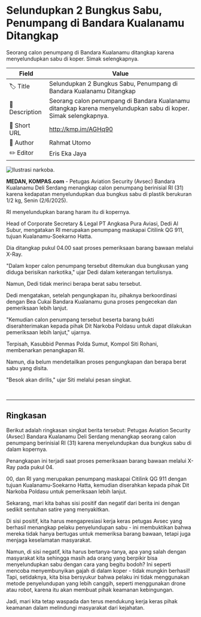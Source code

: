 # Selundupkan 2 Bungkus Sabu, Penumpang di Bandara Kualanamu Ditangkap

Seorang calon penumpang di Bandara Kualanamu ditangkap karena menyelundupkan sabu di koper. Simak selengkapnya.

| Field         | Value                                                       |
|---------------|-------------------------------------------------------------|
| 🏷️ Title       | Selundupkan 2 Bungkus Sabu, Penumpang di Bandara Kualanamu Ditangkap |
| 📝 Description | Seorang calon penumpang di Bandara Kualanamu ditangkap karena menyelundupkan sabu di koper. Simak selengkapnya. |
| 🔗 Short URL   | http://kmp.im/AGHq90 |
| 👤 Author      | Rahmat Utomo |
| ✏️ Editor      | Eris Eka Jaya |

![Ilustrasi narkoba.](https://asset.kompas.com/crops/Gd1DZp49sC0i-EpheWCNTm1u9WM=/0x0:0x0/750x500/data/photo/2024/06/25/667a8d7e6d25a.jpg)

**MEDAN, KOMPAS.com** - Petugas Aviation Security (Avsec) Bandara Kualanamu Deli Serdang menangkap calon penumpang berinisial RI (31) karena kedapatan menyelundupkan dua bungkus sabu di plastik berukuran 1/2 kg, Senin (2/6/2025).

RI menyelundupkan barang haram itu di kopernya.

Head of Corporate Secretary & Legal PT Angkasa Pura Aviasi, Dedi Al Subur, mengatakan RI merupakan penumpang maskapai Citilink QG 911, tujuan Kualanamu-Soekarno Hatta.

Dia ditangkap pukul 04.00 saat proses pemeriksaan barang bawaan melalui X-Ray.

\"Dalam koper calon penumpang tersebut ditemukan dua bungkusan yang diduga berisikan narkotika,\" ujar Dedi dalam keterangan tertulisnya.

Namun, Dedi tidak merinci berapa berat sabu tersebut.

Dedi mengatakan, setelah pengungkapan itu, pihaknya berkoordinasi dengan Bea Cukai Bandara Kualanamu guna proses pengecekan dan pemeriksaan lebih lanjut.

\"Kemudian calon penumpang tersebut beserta barang bukti diserahterimakan kepada pihak Dit Narkoba Poldasu untuk dapat dilakukan pemeriksaan lebih lanjut,\" ujarnya.

Terpisah, Kasubbid Penmas Polda Sumut, Kompol Siti Rohani, membenarkan penangkapan RI.

Namun, dia belum mendetailkan proses pengungkapan dan berapa berat sabu yang disita.

\"Besok akan dirilis,\" ujar Siti melalui pesan singkat.

 

---
## Ringkasan

Berikut adalah ringkasan singkat berita tersebut: Petugas Aviation Security (Avsec) Bandara Kualanamu Deli Serdang menangkap seorang calon penumpang berinisial RI (31) karena menyelundupkan dua bungkus sabu di dalam kopernya.

 Penangkapan ini terjadi saat proses pemeriksaan barang bawaan melalui X-Ray pada pukul 04.

00, dan RI yang merupakan penumpang maskapai Citilink QG 911 dengan tujuan Kualanamu-Soekarno Hatta, kemudian diserahkan kepada pihak Dit Narkoba Poldasu untuk pemeriksaan lebih lanjut.



Sekarang, mari kita bahas sisi positif dan negatif dari berita ini dengan sedikit sentuhan satire yang menyakitkan.

 Di sisi positif, kita harus mengapresiasi kerja keras petugas Avsec yang berhasil menangkap pelaku penyelundupan sabu - ini membuktikan bahwa mereka tidak hanya bertugas untuk memeriksa barang bawaan, tetapi juga menjaga keselamatan masyarakat.

 Namun, di sisi negatif, kita harus bertanya-tanya, apa yang salah dengan masyarakat kita sehingga masih ada orang yang berpikir bisa menyelundupkan sabu dengan cara yang begitu bodoh? Ini seperti mencoba menyembunyikan gajah di dalam koper - tidak mungkin berhasil! Tapi, setidaknya, kita bisa bersyukur bahwa pelaku ini tidak menggunakan metode penyelundupan yang lebih canggih, seperti menggunakan drone atau robot, karena itu akan membuat pihak keamanan kebingungan.

 Jadi, mari kita tetap waspada dan terus mendukung kerja keras pihak keamanan dalam melindungi masyarakat dari kejahatan.
